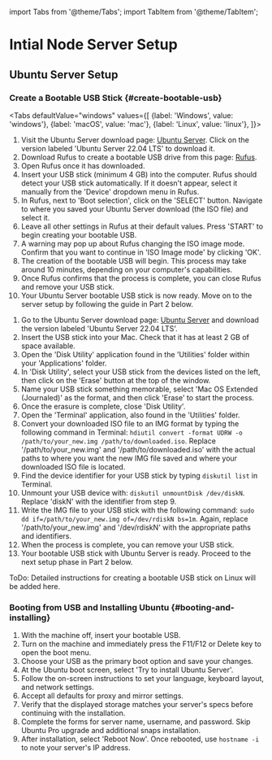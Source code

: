 import Tabs from '@theme/Tabs';
import TabItem from '@theme/TabItem';


# Intial Node Server Setup

## Ubuntu Server Setup

### Create a Bootable USB Stick {#create-bootable-usb}

<Tabs
  defaultValue="windows"
  values={[
    {label: 'Windows', value: 'windows'},
    {label: 'macOS', value: 'mac'},
    {label: 'Linux', value: 'linux'},
  ]}>

  <TabItem value="windows">

  1. Visit the Ubuntu Server download page: [Ubuntu Server](https://ubuntu.com/download/server). Click on the version labeled 'Ubuntu Server 22.04 LTS' to download it.
  2. Download Rufus to create a bootable USB drive from this page: [Rufus](https://rufus.ie/).
  3. Open Rufus once it has downloaded.
  4. Insert your USB stick (minimum 4 GB) into the computer. Rufus should detect your USB stick automatically. If it doesn't appear, select it manually from the 'Device' dropdown menu in Rufus.
  5. In Rufus, next to 'Boot selection', click on the 'SELECT' button. Navigate to where you saved your Ubuntu Server download (the ISO file) and select it.
  6. Leave all other settings in Rufus at their default values. Press 'START' to begin creating your bootable USB.
  7. A warning may pop up about Rufus changing the ISO image mode. Confirm that you want to continue in 'ISO Image mode' by clicking 'OK'.
  8. The creation of the bootable USB will begin. This process may take around 10 minutes, depending on your computer's capabilities.
  9. Once Rufus confirms that the process is complete, you can close Rufus and remove your USB stick.
  10. Your Ubuntu Server bootable USB stick is now ready. Move on to the server setup by following the guide in Part 2 below.

  </TabItem>

  <TabItem value="mac">

  1. Go to the Ubuntu Server download page: [Ubuntu Server](https://ubuntu.com/download/server) and download the version labeled 'Ubuntu Server 22.04 LTS'.
  2. Insert the USB stick into your Mac. Check that it has at least 2 GB of space available.
  3. Open the 'Disk Utility' application found in the 'Utilities' folder within your 'Applications' folder.
  4. In 'Disk Utility', select your USB stick from the devices listed on the left, then click on the 'Erase' button at the top of the window.
  5. Name your USB stick something memorable, select 'Mac OS Extended (Journaled)' as the format, and then click 'Erase' to start the process.
  6. Once the erasure is complete, close 'Disk Utility'.
  7. Open the 'Terminal' application, also found in the 'Utilities' folder.
  8. Convert your downloaded ISO file to an IMG format by typing the following command in Terminal: `hdiutil convert -format UDRW -o /path/to/your_new.img /path/to/downloaded.iso`. Replace '/path/to/your_new.img' and '/path/to/downloaded.iso' with the actual paths to where you want the new IMG file saved and where your downloaded ISO file is located.
  9. Find the device identifier for your USB stick by typing `diskutil list` in Terminal.
  10. Unmount your USB device with: `diskutil unmountDisk /dev/diskN`. Replace 'diskN' with the identifier from step 9.
  11. Write the IMG file to your USB stick with the following command: `sudo dd if=/path/to/your_new.img of=/dev/rdiskN bs=1m`. Again, replace '/path/to/your_new.img' and '/dev/rdiskN' with the appropriate paths and identifiers.
  12. When the process is complete, you can remove your USB stick.
  13. Your bootable USB stick with Ubuntu Server is ready. Proceed to the next setup phase in Part 2 below.

  </TabItem>

  <TabItem value="linux">
    ToDo: Detailed instructions for creating a bootable USB stick on Linux will be added here.
  </TabItem>

</Tabs>


### Booting from USB and Installing Ubuntu {#booting-and-installing}

1. With the machine off, insert your bootable USB.
2. Turn on the machine and immediately press the F11/F12 or Delete key to open the boot menu.
3. Choose your USB as the primary boot option and save your changes.
4. At the Ubuntu boot screen, select 'Try to install Ubuntu Server'.
5. Follow the on-screen instructions to set your language, keyboard layout, and network settings.
6. Accept all defaults for proxy and mirror settings.
7. Verify that the displayed storage matches your server's specs before continuing with the installation.
8. Complete the forms for server name, username, and password. Skip Ubuntu Pro upgrade and additional snaps installation.
9. After installation, select 'Reboot Now'. Once rebooted, use `hostname -i` to note your server's IP address.

